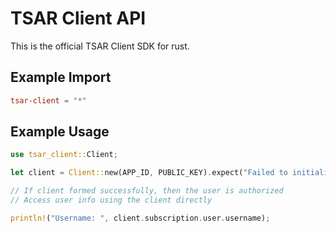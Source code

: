 # TSAR Client API

This is the official TSAR Client SDK for rust.

## Example Import

```toml
tsar-client = "*"
```

## Example Usage

```rs
use tsar_client::Client;

let client = Client::new(APP_ID, PUBLIC_KEY).expect("Failed to initialize client");

// If client formed successfully, then the user is authorized
// Access user info using the client directly

println!("Username: ", client.subscription.user.username);
```

